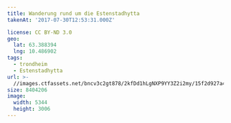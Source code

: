 ```yaml
---
title: Wanderung rund um die Estenstadhytta
takenAt: '2017-07-30T12:53:31.000Z'

license: CC BY-ND 3.0
geo:
  lat: 63.388394
  lng: 10.486902
tags:
  - trondheim
  - Estenstadhytta
url: >-
  //images.ctfassets.net/bncv3c2gt878/2kfDd1hLgNXP9YY3Z2i2my/15f2d927a4f4ccccf5293a8993886e38/wanderung-rund-um-die-estenstadhytta_36265904515_o
size: 8404206
image:
  width: 5344
  height: 3006
---
```

